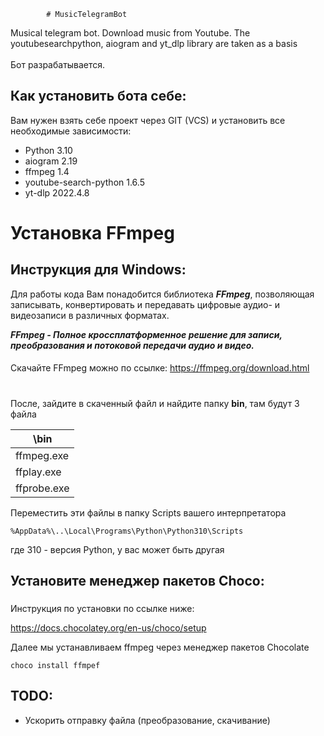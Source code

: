             # MusicTelegramBot
Musical telegram bot. Download music from Youtube. The youtubesearchpython, aiogram and yt_dlp library are taken as a basis
<br><br>Бот разрабатывается.

## Как установить бота себе:

Вам нужен взять себе проект через GIT (VCS) и установить все необходимые зависимости:
- Python 3.10
- aiogram 2.19
- ffmpeg 1.4
- youtube-search-python 1.6.5
- yt-dlp 2022.4.8

# Установка FFmpeg
## Инструкция для Windows:

Для работы кода Вам понадобится библиотека ***FFmpeg***, 
позволяющая записывать, конвертировать и передавать цифровые аудио- и видеозаписи в различных форматах. 


***FFmpeg - Полное кроссплатформенное решение для записи, преобразования и потоковой передачи аудио и видео.***
####
Скачайте FFmpeg можно по ссылке:
https://ffmpeg.org/download.html
#

После, зайдите в скаченный файл и найдите папку <b>bin</b>, там будут 3 файла


| \bin        |
|-------------| 
| ffmpeg.exe  |
| ffplay.exe  | 
| ffprobe.exe |



Переместить эти файлы в папку Scripts вашего интерпретатора 

```
%AppData%\..\Local\Programs\Python\Python310\Scripts
```
где 310 - версия Python, у вас может быть другая


## Установите менеджер пакетов Choco:
###
Инструкция по установки по ссылке ниже:

https://docs.chocolatey.org/en-us/choco/setup

Далее мы устанавливаем ffmpeg через менеджер пакетов Chocolate

```
choco install ffmpef
```



## TODO:
- Ускорить отправку файла (преобразование, скачивание)